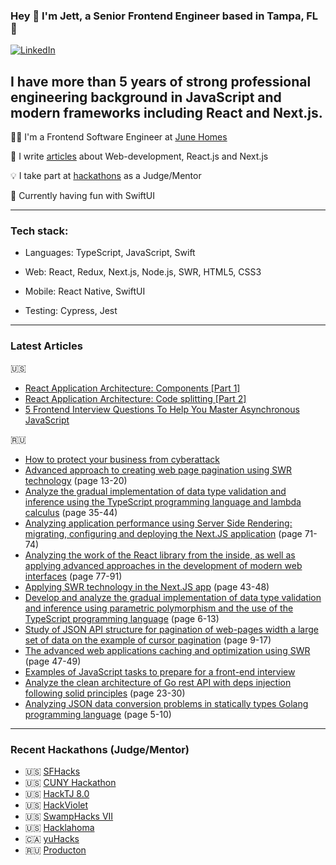 ### Hey 👋 I'm Jett, a Senior Frontend Engineer based in Tampa, FL 🌴

[![LinkedIn](https://img.shields.io/badge/LinkedIn-0077B5?style=for-the-badge&logo=linkedin&logoColor=white)](https://www.linkedin.com/in/jettlove/)

## I have more than 5 years of strong professional engineering background in JavaScript and modern frameworks including React and Next.js. 

👨‍💻 I'm a Frontend Software Engineer at [June Homes](https://junehomes.com)

🔭 I write [articles](#articles) about Web-development, React.js and Next.js

💡 I take part at [hackathons](#hacks) as a Judge/Mentor

🌱 Currently having fun with SwiftUI

<hr />

### Tech stack:

- Languages: TypeScript, JavaScript, Swift

- Web: React, Redux, Next.js, Node.js, SWR, HTML5, CSS3

- Mobile: React Native, SwiftUI

- Testing: Cypress, Jest

<hr id='articles'/>

### <h3>Latest Articles</h3>

🇺🇸
- [React Application Architecture: Components [Part 1]](https://hackernoon.com/react-application-architecture-components-part-1-1w1l340n)
- [React Application Architecture: Code splitting [Part 2]](https://hackernoon.com/react-application-architecture-code-splitting-part-2-pmb35ii)
- [5 Frontend Interview Questions To Help You Master Asynchronous JavaScript](https://javascript.plainenglish.io/5-frontend-interview-questions-to-help-you-master-asynchronous-javascript-3339d0f89fdc?gi=c77c82c90f89)

🇷🇺
- [How to protect your business from cyberattack](https://delovoymir.biz/kak-zaschitit-svoy-biznes-ot-kiberataki.html)
- [Advanced approach to creating web page pagination using SWR technology](https://naukaip.ru/wp-content/uploads/2021/09/MK-1179.pdf) (page 13-20)
- [Analyze the gradual implementation of data type validation and inference using the TypeScript programming language and lambda calculus](https://www.europe-science.com/wp-content/uploads/2021/09/Sciences-of-Europe-No-78-2021-Vol.-1.pdf) (page 35-44)
- [Analyzing application performance using Server Side Rendering: migrating, configuring and deploying the Next.JS application](https://www.europe-science.com/wp-content/uploads/2021/08/Sciences-of-Europe-No-76-2021-Vol.-1.pdf) (page 71-74)
- [Analyzing the work of the React library from the inside, as well as applying advanced approaches in the development of modern web interfaces](https://naukaip.ru/wp-content/uploads/2021/10/МК-1211.pdf) (page 77-91)
- [Applying SWR technology in the Next.JS app](https://scientificmagazine.ru/images/PDF/2021/60/Nauchnyj-zhurnal-5-60-.pdf) (page 43-48)
- [Develop and analyze the gradual implementation of data type validation and inference using parametric polymorphism and the use of the TypeScript programming language](https://internationalconference.ru/images/PDF/2021/73/EUROPEAN_RESEARCH-5-73-.pdf) (page 6-13)
- [Study of JSON API structure for pagination of web-pages width a large set of data on the example of cursor pagination](https://scientific-conference.com/images/PDF/2021/82/International_scientific_review-6-82-ISBN-.pdf) (page 9-17)
- [The advanced web applications caching and optimization using SWR](https://www.europe-science.com/wp-content/uploads/2021/07/Sciences-of-Europe-No-73-2021-Vol-1.pdf) (page 47-49)
- [Examples of JavaScript tasks to prepare for a front-end interview](https://tproger.ru/articles/primery-zadach-po-javascript-dlja-podgotovki-dzhuna-k-sobesedovaniju-po-frontendu/)
- [Analyze the clean architecture of Go rest API with deps injection following solid principles](https://ipi1.ru/homepage/images/PDF/2021/166/PSME-9-166-.pdf) (page 23-30)
- [Analyzing JSON data conversion problems in statically types Golang programming language](https://scienceproblems.ru/images/PDF/2021/66/pn-7-66-.pdf) (page 5-10)

<hr id='hacks'/>

### <h3>Recent Hackathons (Judge/Mentor)</h3>

- 🇺🇸 [SFHacks](https://sf-hacks.devpost.com/)
- 🇺🇸 [CUNY Hackathon](https://the-cuny-hackathon-2021.devpost.com)
- 🇺🇸 [HackTJ 8.0](https://hacktj2021.devpost.com/)
- 🇺🇸 [HackViolet](https://hackviolet.devpost.com/)
- 🇺🇸 [SwampHacks VII](https://swamphacks-vii.devpost.com/)
- 🇺🇸 [Hacklahoma](https://hacklahoma21.devpost.com/)
- 🇨🇦 [yuHacks](https://yuhacks2021.devpost.com)
- 🇷🇺 [Producton](https://producton.online/eng)
